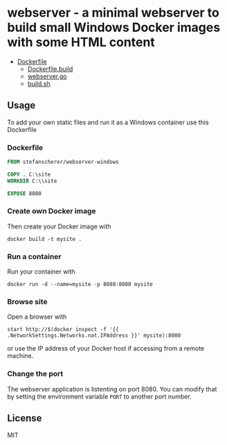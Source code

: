 # webserver - a minimal webserver to build small Windows Docker images with some HTML content

* [Dockerfile](https://github.com/StefanScherer/dockerfiles-windows/blob/master/webserver/Dockerfile)
  * [Dockerfile.build](https://github.com/StefanScherer/dockerfiles-windows/blob/master/webserver/Dockerfile.build)
  * [webserver.go](https://github.com/StefanScherer/dockerfiles-windows/blob/master/webserver/webserver.go)
  * [build.sh](https://github.com/StefanScherer/dockerfiles-windows/blob/master/webserver/build.sh)

## Usage

To add your own static files and run it as a Windows container use this Dockerfile

### Dockerfile

```Dockerfile
FROM stefanscherer/webserver-windows

COPY . C:\site
WORKDIR C:\\site

EXPOSE 8080
```

### Create own Docker image

Then create your Docker image with

```
docker build -t mysite .
```

### Run a container

Run your container with

```
docker run -d --name=mysite -p 8080:8080 mysite
```

### Browse site

Open a browser with

```
start http://$(docker inspect -f '{{ .NetworkSettings.Networks.nat.IPAddress }}' mysite):8080
```

or use the IP address of your Docker host if accessing from a remote machine.

### Change the port

The webserver application is listenting on port 8080. You can modify that by setting the environment variable `PORT` to another port number.

## License
MIT
